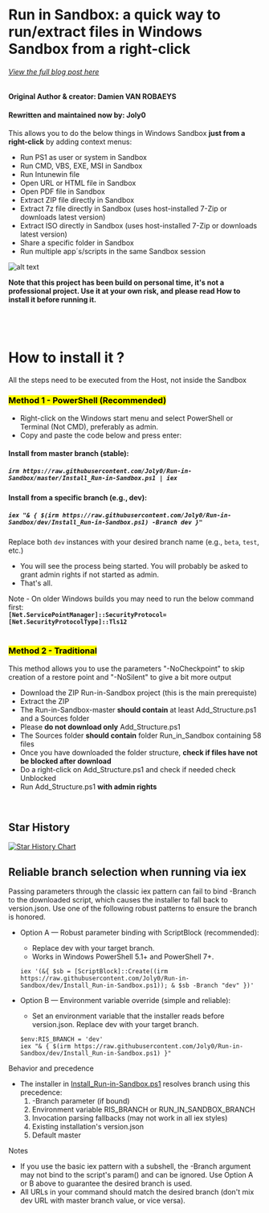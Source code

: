 # Run in Sandbox: a quick way to run/extract files in Windows Sandbox from a right-click
###### *[View the full blog post here](https://www.systanddeploy.com/2023/06/runinsandbox-quick-way-to-runextract.html)*

#### Original Author & creator: Damien VAN ROBAEYS
#### Rewritten and maintained now by: Joly0

This allows you to do the below things in Windows Sandbox **just from a right-click** by adding context menus:
- Run PS1 as user or system in Sandbox
- Run CMD, VBS, EXE, MSI in Sandbox
- Run Intunewin file
- Open URL or HTML file in Sandbox
- Open PDF file in Sandbox
- Extract ZIP file directly in Sandbox
- Extract 7z file directly in Sandbox (uses host-installed 7-Zip or downloads latest version)
- Extract ISO directly in Sandbox (uses host-installed 7-Zip or downloads latest version)
- Share a specific folder in Sandbox
- Run multiple app´s/scripts in the same Sandbox session

![alt text](https://github.com/damienvanrobaeys/Run-in-Sandbox/blob/master/ps1_system.gif)

**Note that this project has been build on personal time, it's not a professional project. Use it at your own risk, and please read How to install it before running it.**
<br/>
<br/>
<br/>
<br/>

# How to install it ?
All the steps need to be executed from the Host, not inside the Sandbox

### <mark>__Method 1 - PowerShell (Recommended)__</mark>
-   Right-click on the Windows start menu and select PowerShell or Terminal (Not CMD), preferably as admin.
-   Copy and paste the code below and press enter:

#### **Install from master branch (stable):**
##### __`irm https://raw.githubusercontent.com/Joly0/Run-in-Sandbox/master/Install_Run-in-Sandbox.ps1 | iex`__

#### **Install from a specific branch (e.g., dev):**
##### __`iex "& { $(irm https://raw.githubusercontent.com/Joly0/Run-in-Sandbox/dev/Install_Run-in-Sandbox.ps1) -Branch dev }"`__

Replace both `dev` instances with your desired branch name (e.g., `beta`, `test`, etc.)

-   You will see the process being started. You will probably be asked to grant admin rights if not started as admin.
-   That's all.

Note - On older Windows builds you may need to run the below command first: \
__`[Net.ServicePointManager]::SecurityProtocol=[Net.SecurityProtocolType]::Tls12`__
<br/>
<br/>

### <mark>__Method 2 - Traditional__</mark>
This method allows you to use the parameters "-NoCheckpoint" to skip creation of a restore point and "-NoSilent" to give a bit more output
- Download the ZIP Run-in-Sandbox project (this is the main prerequiste)
- Extract the ZIP
- The Run-in-Sandbox-master **should contain** at least Add_Structure.ps1  and a Sources folder
- Please **do not download only** Add_Structure.ps1
- The Sources folder **should contain** folder Run_in_Sandbox containing 58 files
- Once you have downloaded the folder structure, **check if files have not be blocked after download**
- Do a right-click on Add_Structure.ps1 and check if needed check Unblocked
- Run Add_Structure.ps1 **with admin rights**
<br/>

## Star History

[![Star History Chart](https://api.star-history.com/svg?repos=Joly0/Run-in-Sandbox&type=Date)](https://www.star-history.com/#Joly0/Run-in-Sandbox&Date)

## Reliable branch selection when running via iex

Passing parameters through the classic iex pattern can fail to bind -Branch to the downloaded script, which causes the installer to fall back to version.json. Use one of the following robust patterns to ensure the branch is honored.

- Option A — Robust parameter binding with ScriptBlock (recommended):
  - Replace dev with your target branch.
  - Works in Windows PowerShell 5.1+ and PowerShell 7+.
  ```
  iex '(&{ $sb = [ScriptBlock]::Create((irm https://raw.githubusercontent.com/Joly0/Run-in-Sandbox/dev/Install_Run-in-Sandbox.ps1)); & $sb -Branch "dev" })'
  ```

- Option B — Environment variable override (simple and reliable):
  - Set an environment variable that the installer reads before version.json. Replace dev with your target branch.
  ```
  $env:RIS_BRANCH = 'dev'
  iex "& { $(irm https://raw.githubusercontent.com/Joly0/Run-in-Sandbox/dev/Install_Run-in-Sandbox.ps1) }"
  ```

Behavior and precedence
- The installer in [Install_Run-in-Sandbox.ps1](Install_Run-in-Sandbox.ps1) resolves branch using this precedence:
  1) -Branch parameter (if bound)
  2) Environment variable RIS_BRANCH or RUN_IN_SANDBOX_BRANCH
  3) Invocation parsing fallbacks (may not work in all iex styles)
  4) Existing installation&#39;s version.json
  5) Default master

Notes
- If you use the basic iex pattern with a subshell, the -Branch argument may not bind to the script&#39;s param() and can be ignored. Use Option A or B above to guarantee the desired branch is used.
- All URLs in your command should match the desired branch (don&#39;t mix dev URL with master branch value, or vice versa).
